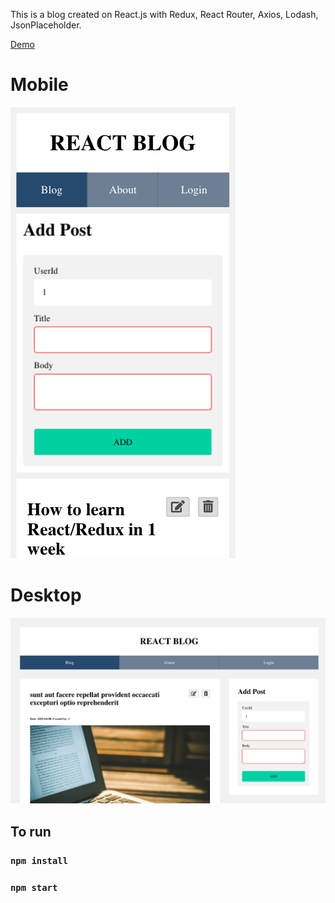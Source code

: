 This is a blog created on React.js with Redux, React Router, Axios, Lodash, JsonPlaceholder.

[Demo](https://cherenkor.github.io/react-blog/)

# Mobile
![alt text](https://raw.githubusercontent.com/cherenkor/react-blog/master/preview-mobile.png)

# Desktop
![alt text](https://raw.githubusercontent.com/cherenkor/react-blog/master/preview-desktop.png)

## To run
### `npm install`
### `npm start`